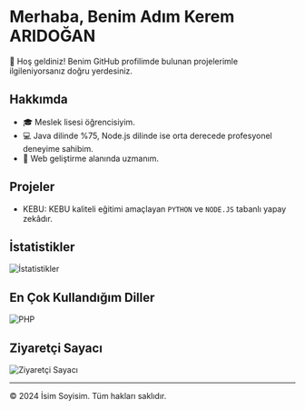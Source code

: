 # Merhaba, Benim Adım Kerem ARIDOĞAN

👋 Hoş geldiniz! Benim GitHub profilimde bulunan projelerimle ilgileniyorsanız doğru yerdesiniz.

## Hakkımda

- 🎓 Meslek lisesi öğrencisiyim.
- 💻 Java dilinde %75, Node.js dilinde ise orta derecede profesyonel deneyime sahibim.
- 💼 Web geliştirme alanında uzmanım.

## Projeler

- KEBU: KEBU kaliteli eğitimi amaçlayan `PYTHON` ve `NODE.JS` tabanlı yapay zekâdır.

## İstatistikler

![İstatistikler](https://github-readme-stats.vercel.app/api?username=kerwqui&show_icons=true&theme=radical)

## En Çok Kullandığım Diller

![PHP](https://github-readme-stats.vercel.app/api/top-langs/?username=kerwqui&layout=compact&theme=radical)

## Ziyaretçi Sayacı

![Ziyaretçi Sayacı](https://profile-counter.glitch.me/kullanici-adiniz/count.svg)

---
© 2024 İsim Soyisim. Tüm hakları saklıdır.

